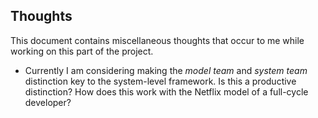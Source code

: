 ## Thoughts

This document contains miscellaneous thoughts that occur to me while working on this part of the project.

- Currently I am considering making the _model team_ and _system team_ distinction key to the system-level framework. Is this a productive distinction? How does this work with the Netflix model of a full-cycle developer?